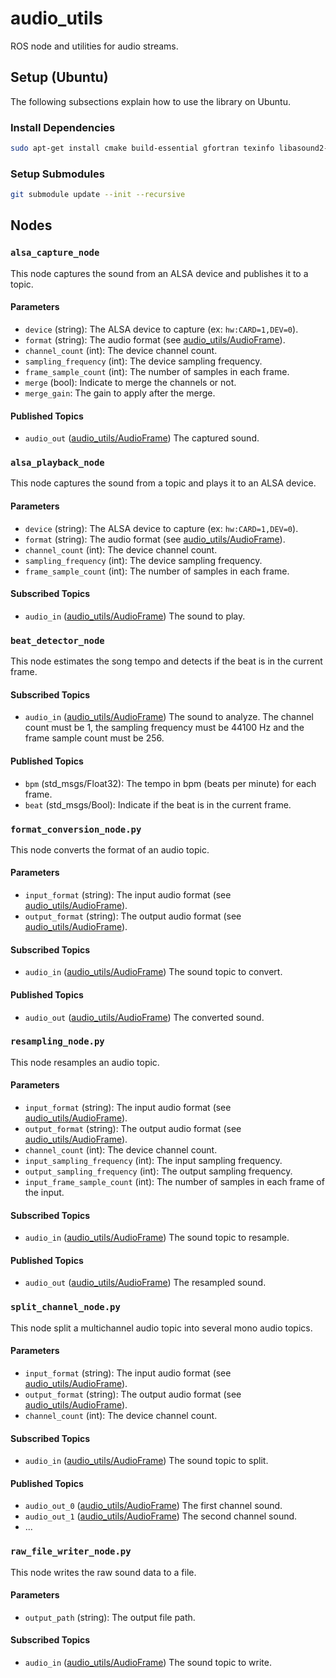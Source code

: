# audio_utils
ROS node and utilities for audio streams.

## Setup (Ubuntu)
The following subsections explain how to use the library on Ubuntu.

### Install Dependencies
```bash
sudo apt-get install cmake build-essential gfortran texinfo libasound2-dev
```

### Setup Submodules
```bash
git submodule update --init --recursive
```

## Nodes
### `alsa_capture_node`
This node captures the sound from an ALSA device and publishes it to a topic.

#### Parameters
 - `device` (string): The ALSA device to capture (ex: `hw:CARD=1,DEV=0`).
 - `format` (string): The audio format (see [audio_utils/AudioFrame](https://github.com/introlab/audio_utils/blob/main/msg/AudioFrame.msg)).
 - `channel_count` (int): The device channel count.
 - `sampling_frequency` (int): The device sampling frequency.
 - `frame_sample_count` (int): The number of samples in each frame.
 - `merge` (bool): Indicate to merge the channels or not.
 - `merge_gain`: The gain to apply after the merge.

#### Published Topics
 - `audio_out` ([audio_utils/AudioFrame](https://github.com/introlab/audio_utils/blob/main/msg/AudioFrame.msg)) The captured sound.


### `alsa_playback_node`
This node captures the sound from a topic and plays it to an ALSA device.

#### Parameters
 - `device` (string): The ALSA device to capture (ex: `hw:CARD=1,DEV=0`).
 - `format` (string): The audio format (see [audio_utils/AudioFrame](https://github.com/introlab/audio_utils/blob/main/msg/AudioFrame.msg)).
 - `channel_count` (int): The device channel count.
 - `sampling_frequency` (int): The device sampling frequency.
 - `frame_sample_count` (int): The number of samples in each frame.

#### Subscribed Topics
 - `audio_in` ([audio_utils/AudioFrame](https://github.com/introlab/audio_utils/blob/main/msg/AudioFrame.msg)) The sound to play.


### `beat_detector_node`
This node estimates the song tempo and detects if the beat is in the current frame.

#### Subscribed Topics
 - `audio_in` ([audio_utils/AudioFrame](https://github.com/introlab/audio_utils/blob/main/msg/AudioFrame.msg)) The sound to analyze. The channel count must be 1, the sampling frequency must be 44100 Hz and the frame sample count must be 256.

#### Published Topics
 - `bpm` (std_msgs/Float32): The tempo in bpm (beats per minute) for each frame.
 - `beat` (std_msgs/Bool): Indicate if the beat is in the current frame.


### `format_conversion_node.py`
This node converts the format of an audio topic.

#### Parameters
 - `input_format` (string): The input audio format (see [audio_utils/AudioFrame](https://github.com/introlab/audio_utils/blob/main/msg/AudioFrame.msg)).
 - `output_format` (string): The output audio format (see [audio_utils/AudioFrame](https://github.com/introlab/audio_utils/blob/main/msg/AudioFrame.msg)).

#### Subscribed Topics
 - `audio_in` ([audio_utils/AudioFrame](https://github.com/introlab/audio_utils/blob/main/msg/AudioFrame.msg)) The sound topic to convert.

#### Published Topics
 - `audio_out` ([audio_utils/AudioFrame](https://github.com/introlab/audio_utils/blob/main/msg/AudioFrame.msg)) The converted sound.


### `resampling_node.py`
This node resamples an audio topic.

#### Parameters
 - `input_format` (string): The input audio format (see [audio_utils/AudioFrame](https://github.com/introlab/audio_utils/blob/main/msg/AudioFrame.msg)).
 - `output_format` (string): The output audio format (see [audio_utils/AudioFrame](https://github.com/introlab/audio_utils/blob/main/msg/AudioFrame.msg)).
 - `channel_count` (int): The device channel count.
 - `input_sampling_frequency` (int): The input sampling frequency.
 - `output_sampling_frequency` (int): The output sampling frequency.
 - `input_frame_sample_count` (int): The number of samples in each frame of the input.

#### Subscribed Topics
 - `audio_in` ([audio_utils/AudioFrame](https://github.com/introlab/audio_utils/blob/main/msg/AudioFrame.msg)) The sound topic to resample.

#### Published Topics
 - `audio_out` ([audio_utils/AudioFrame](https://github.com/introlab/audio_utils/blob/main/msg/AudioFrame.msg)) The resampled sound.


### `split_channel_node.py`
This node split a multichannel audio topic into several mono audio topics.

#### Parameters
 - `input_format` (string): The input audio format (see [audio_utils/AudioFrame](https://github.com/introlab/audio_utils/blob/main/msg/AudioFrame.msg)).
 - `output_format` (string): The output audio format (see [audio_utils/AudioFrame](https://github.com/introlab/audio_utils/blob/main/msg/AudioFrame.msg)).
 - `channel_count` (int): The device channel count.

#### Subscribed Topics
 - `audio_in` ([audio_utils/AudioFrame](https://github.com/introlab/audio_utils/blob/main/msg/AudioFrame.msg)) The sound topic to split.

#### Published Topics
 - `audio_out_0` ([audio_utils/AudioFrame](https://github.com/introlab/audio_utils/blob/main/msg/AudioFrame.msg)) The first channel sound.
 - `audio_out_1` ([audio_utils/AudioFrame](https://github.com/introlab/audio_utils/blob/main/msg/AudioFrame.msg)) The second channel sound.
 - ...


### `raw_file_writer_node.py`
This node writes the raw sound data to a file.

#### Parameters
 - `output_path` (string): The output file path.

#### Subscribed Topics
 - `audio_in` ([audio_utils/AudioFrame](https://github.com/introlab/audio_utils/blob/main/msg/AudioFrame.msg)) The sound topic to write.